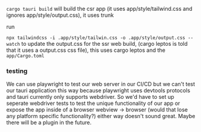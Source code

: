 
`cargo tauri build` will build the csr app (it uses app/style/tailwind.css and ignores app/style/output.css), it uses trunk

run

`npx tailwindcss -i .app/style/tailwin.css -o .app/style/output.css --watch`
to update the output.css for the ssr web build, (cargo leptos is told that it uses a output.css css file), this uses cargo leptos and the `app/Cargo.toml`


### testing

We can use playwright to test our web server in our CI/CD but we can't test our tauri application this way because playwright uses devtools protocols and tauri currently only supports webdriver. So we'd have to set up seperate webdriver tests to test the unique functionality of our app or expose the app inside of a browser webview -> browser (would that lose any platform specific functionality?) either way doesn't sound great. Maybe there will be a plugin in the future.